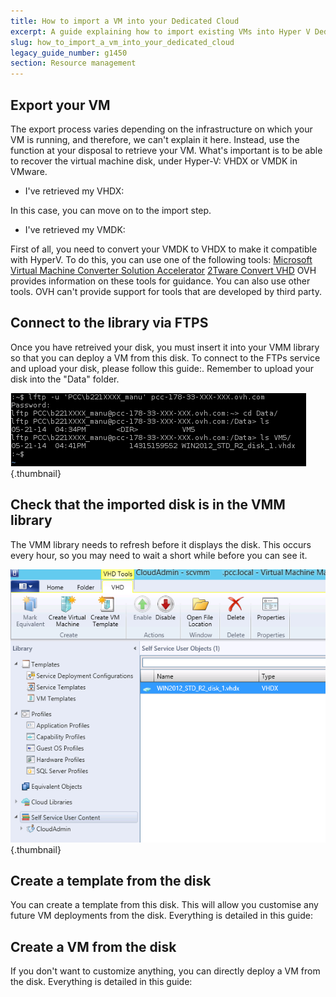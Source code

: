 ```yaml
---
title: How to import a VM into your Dedicated Cloud
excerpt: A guide explaining how to import existing VMs into Hyper V Dedicated Cloud
slug: how_to_import_a_vm_into_your_dedicated_cloud
legacy_guide_number: g1450
section: Resource management
---
```



## Export your VM
The export process varies depending on the infrastructure on which your VM is running, and therefore, we can't explain it here. Instead, use the function at your disposal to retrieve your VM. What's important is to be able to recover the virtual machine disk, under Hyper-V: VHDX or VMDK in VMware.


- I've retrieved my VHDX:

In this case, you can move on to the import step.


- I've retrieved my VMDK:

First of all, you need to convert your VMDK to VHDX to make it compatible with HyperV. To do this, you can use one of the following tools:
[Microsoft Virtual Machine Converter Solution Accelerator](http://www.microsoft.com/en-us/download/details.aspx?id=34591)
[2Tware Convert VHD](http://www.2tware.com/product/6/2twareconvertvhdfree)
OVH provides information on these tools for guidance. You can also use other tools.
OVH can't provide support for tools that are developed by third party.


## Connect to the library via FTPS
Once you have retreived your disk, you must insert it into your VMM library so that you can deploy a VM from this disk. To connect to the FTPs service and upload your disk, please follow this guide:[]({legacy}1425).
Remember to upload your disk into the "Data" folder.

![](images/img_1995.jpg){.thumbnail}


## Check that the imported disk is in the VMM library
The VMM library needs to refresh before it displays the disk. This occurs every hour, so you may need to wait a short while before you can see it.

![](images/img_1996.jpg){.thumbnail}


## Create a template from the disk
You can create a template from this disk. This will allow you customise any future VM deployments from the disk. Everything is detailed in this guide:[]({legacy}1436)


## Create a VM from the disk
If you don't want to customize anything, you can directly deploy a VM from the disk. Everything is detailed in this guide: []({legacy}1426)

